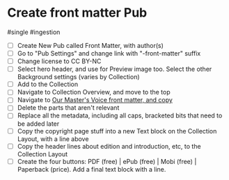# Create front matter Pub

#single #ingestion

- [ ] Create New Pub called Front Matter, with author(s)
- [ ] Go to "Pub Settings" and change link with "-front-matter" suffix
- [ ] Change license to CC BY-NC
- [ ] Select hero header, and use for Preview image too. Select the other Background settings (varies by Collection)
- [ ] Add to the Collection
- [ ] Navigate to Collection Overview, and move to the top
- [ ] Navigate to [Our Master's Voice front matter, and copy](https://www.mediastudies.press/pub/jqliwyje/release/14)
- [ ] Delete the parts that aren't relevant
- [ ] Replace all the metadata, including all caps, bracketed bits that need to be added later
- [ ] Copy the copyright page stuff into a new Text block on the Collection Layout, with a line above
- [ ] Copy the header lines about edition and introduction, etc, to the Collection Layout
- [ ] Create the four buttons: PDF (free) | ePub (free) | Mobi (free) | Paperback (price). Add a final text block with a line.